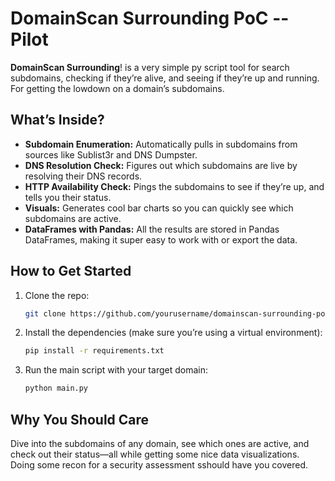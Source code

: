 # DomainScan Surrounding PoC -- Pilot

**DomainScan Surrounding**! is a very simple py script tool for search subdomains, checking if they’re alive, and seeing if they’re up and running. For getting the lowdown on a domain’s subdomains.

## What’s Inside?

- **Subdomain Enumeration:** Automatically pulls in subdomains from sources like Sublist3r and DNS Dumpster.
- **DNS Resolution Check:** Figures out which subdomains are live by resolving their DNS records.
- **HTTP Availability Check:** Pings the subdomains to see if they’re up, and tells you their status.
- **Visuals:** Generates cool bar charts so you can quickly see which subdomains are active.
- **DataFrames with Pandas:** All the results are stored in Pandas DataFrames, making it super easy to work with or export the data.

## How to Get Started

1. Clone the repo:
    ```bash
    git clone https://github.com/yourusername/domainscan-surrounding-poc.git
    ```
2. Install the dependencies (make sure you’re using a virtual environment):
    ```bash
    pip install -r requirements.txt
    ```
3. Run the main script with your target domain:
    ```bash
    python main.py
    ```

## Why You Should Care

Dive into the subdomains of any domain, see which ones are active, and check out their status—all while getting some nice data visualizations. 
Doing some recon for a security assessment sshould have you covered.
